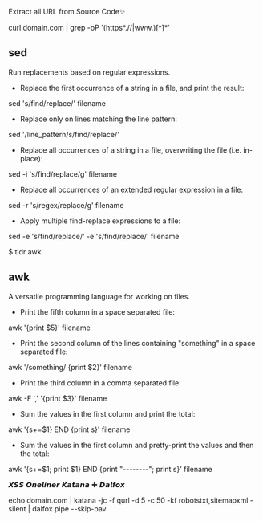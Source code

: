 

Extract all URL from Source Code✨

curl domain.com | grep -oP '(https*.//|www\.)[^]*'

## sed

Run replacements based on regular expressions.

- Replace the first occurrence of a string in a file, and print the result:

sed 's/find/replace/' filename

- Replace only on lines matching the line pattern:

sed '/line_pattern/s/find/replace/'

- Replace all occurrences of a string in a file, overwriting the file (i.e. in-place):

sed -i 's/find/replace/g' filename

- Replace all occurrences of an extended regular expression in a file:

sed -r 's/regex/replace/g' filename

- Apply multiple find-replace expressions to a file:

sed -e 's/find/replace/' -e 's/find/replace/' filename

$ tldr awk

## awk

A versatile programming language for working on files.

- Print the fifth column in a space separated file:

awk '{print $5}' filename

- Print the second column of the lines containing "something" in a space separated file:

awk '/something/ {print $2}' filename

- Print the third column in a comma separated file:

awk -F ',' '{print $3}' filename

- Sum the values in the first column and print the total:

awk '{s+=$1} END {print s}' filename

- Sum the values in the first column and pretty-print the values and then the total:

awk '{s+=$1; print $1} END {print "--------"; print s}' filename

𝙓𝙎𝙎 𝙊𝙣𝙚𝙡𝙞𝙣𝙚𝙧 𝙆𝙖𝙩𝙖𝙣𝙖 ✚ 𝘿𝙖𝙡𝙛𝙤𝙭

echo domain.com | katana -jc -f qurl -d 5 -c 50 -kf robotstxt,sitemapxml -silent | dalfox pipe --skip-bav

